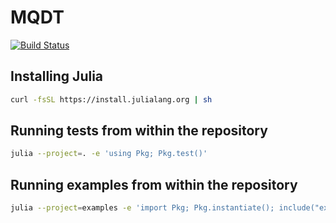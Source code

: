 # MQDT

[![Build Status](https://github.com/atom-pairinteraction/MQDT.jl/actions/workflows/CI.yml/badge.svg?branch=main)](https://github.com/atom-pairinteraction/MQDT.jl/actions/workflows/CI.yml?query=branch%3Amain)

## Installing Julia

```bash
curl -fsSL https://install.julialang.org | sh
```

## Running tests from within the repository

```bash
julia --project=. -e 'using Pkg; Pkg.test()'
```

## Running examples from within the repository

```bash
julia --project=examples -e 'import Pkg; Pkg.instantiate(); include("examples/generate_lu_fano.jl")'
```